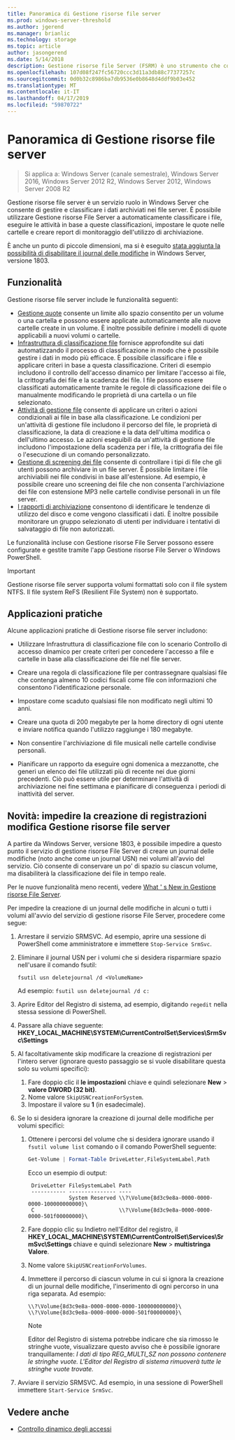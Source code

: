 ```yaml
---
title: Panoramica di Gestione risorse file server
ms.prod: windows-server-threshold
ms.author: jgerend
ms.manager: brianlic
ms.technology: storage
ms.topic: article
author: jasongerend
ms.date: 5/14/2018
description: Gestione risorse file Server (FSRM) è uno strumento che consente di gestire e classificare i dati in un file server Windows Server.
ms.openlocfilehash: 107d08f247fc56720ccc3d11a3db88c77377257c
ms.sourcegitcommit: 0d0b32c8986ba7db9536e0b8648d4ddf9b03e452
ms.translationtype: MT
ms.contentlocale: it-IT
ms.lasthandoff: 04/17/2019
ms.locfileid: "59870722"
---
```

# <a name="file-server-resource-manager-fsrm-overview"></a>Panoramica di Gestione risorse file server

> Si applica a: Windows Server (canale semestrale), Windows Server 2016, Windows Server 2012 R2, Windows Server 2012, Windows Server 2008 R2

Gestione risorse file server è un servizio ruolo in Windows Server che consente di gestire e classificare i dati archiviati nei file server. È possibile utilizzare Gestione risorse File Server a automaticamente classificare i file, eseguire le attività in base a queste classificazioni, impostare le quote nelle cartelle e creare report di monitoraggio dell'utilizzo di archiviazione.

È anche un punto di piccole dimensioni, ma si è eseguito [stata aggiunta la possibilità di disabilitare il journal delle modifiche](#whats-new) in Windows Server, versione 1803.

## <a name="features"></a>Funzionalità

Gestione risorse file server include le funzionalità seguenti:

-   [Gestione quote](quota-management.md) consente un limite allo spazio consentito per un volume o una cartella e possono essere applicate automaticamente alle nuove cartelle create in un volume. È inoltre possibile definire i modelli di quote applicabili a nuovi volumi o cartelle.  
-   [Infrastruttura di classificazione file](classification-management.md) fornisce approfondite sui dati automatizzando il processo di classificazione in modo che è possibile gestire i dati in modo più efficace. È possibile classificare i file e applicare criteri in base a questa classificazione. Criteri di esempio includono il controllo dell'accesso dinamico per limitare l'accesso ai file, la crittografia dei file e la scadenza dei file. I file possono essere classificati automaticamente tramite le regole di classificazione dei file o manualmente modificando le proprietà di una cartella o un file selezionato.
-   [Attività di gestione file](file-management-tasks.md) consente di applicare un criteri o azioni condizionali ai file in base alla classificazione. Le condizioni per un'attività di gestione file includono il percorso del file, le proprietà di classificazione, la data di creazione e la data dell'ultima modifica o dell'ultimo accesso. Le azioni eseguibili da un'attività di gestione file includono l'impostazione della scadenza per i file, la crittografia dei file o l'esecuzione di un comando personalizzato.
-   [Gestione di screening dei file](file-screening-management.md) consente di controllare i tipi di file che gli utenti possono archiviare in un file server. È possibile limitare i file archiviabili nei file condivisi in base all'estensione. Ad esempio, è possibile creare uno screening dei file che non consenta l'archiviazione dei file con estensione MP3 nelle cartelle condivise personali in un file server.
-   [I rapporti di archiviazione](storage-reports-management.md) consentono di identificare le tendenze di utilizzo del disco e come vengono classificati i dati. È inoltre possibile monitorare un gruppo selezionato di utenti per individuare i tentativi di salvataggio di file non autorizzati.  
  
Le funzionalità incluse con Gestione risorse File Server possono essere configurate e gestite tramite l'app Gestione risorse File Server o Windows PowerShell.
  
> [!IMPORTANT]
>  Gestione risorse file server supporta volumi formattati solo con il file system NTFS. Il file system ReFS (Resilient File System) non è supportato.  
  
## <a name="practical-applications"></a>Applicazioni pratiche  
 Alcune applicazioni pratiche di Gestione risorse file server includono:  
  
-   Utilizzare Infrastruttura di classificazione file con lo scenario Controllo di accesso dinamico per create criteri per concedere l'accesso a file e cartelle in base alla classificazione dei file nel file server.  
  
-   Creare una regola di classificazione file per contrassegnare qualsiasi file che contenga almeno 10 codici fiscali come file con informazioni che consentono l'identificazione personale.  
  
-   Impostare come scaduto qualsiasi file non modificato negli ultimi 10 anni.  
  
-   Creare una quota di 200 megabyte per la home directory di ogni utente e inviare notifica quando l'utilizzo raggiunge i 180 megabyte.  
  
-   Non consentire l'archiviazione di file musicali nelle cartelle condivise personali.  
  
-   Pianificare un rapporto da eseguire ogni domenica a mezzanotte, che generi un elenco dei file utilizzati più di recente nei due giorni precedenti. Ciò può essere utile per determinare l'attività di archiviazione nei fine settimana e pianificare di conseguenza i periodi di inattività del server.  

## <a name="whats-new"></a>Novità: impedire la creazione di registrazioni modifica Gestione risorse file server

A partire da Windows Server, versione 1803, è possibile impedire a questo punto il servizio di gestione risorse File Server di creare un journal delle modifiche (noto anche come un journal USN) nei volumi all'avvio del servizio. Ciò consente di conservare un po' di spazio su ciascun volume, ma disabiliterà la classificazione dei file in tempo reale.

Per le nuove funzionalità meno recenti, vedere [What ' s New in Gestione risorse File Server](https://technet.microsoft.com/library/dn383587.aspx).

Per impedire la creazione di un journal delle modifiche in alcuni o tutti i volumi all'avvio del servizio di gestione risorse File Server, procedere come segue: 

1. Arrestare il servizio SRMSVC. Ad esempio, aprire una sessione di PowerShell come amministratore e immettere `Stop-Service SrmSvc`.
2. Eliminare il journal USN per i volumi che si desidera risparmiare spazio nell'usare il comando fsutil: 

      ```
      fsutil usn deletejournal /d <VolumeName>
      ```
    Ad esempio: `fsutil usn deletejournal /d c:`

3. Aprire Editor del Registro di sistema, ad esempio, digitando `regedit` nella stessa sessione di PowerShell.
4. Passare alla chiave seguente: **HKEY_LOCAL_MACHINE\SYSTEM\CurrentControlSet\Services\SrmSvc\Settings**
5. Al facoltativamente skip modificare la creazione di registrazioni per l'intero server (ignorare questo passaggio se si vuole disabilitare questa solo su volumi specifici):
    1. Fare doppio clic il **le impostazioni** chiave e quindi selezionare **New** > **valore DWORD (32 bit)**. 
    1. Nome valore `SkipUSNCreationForSystem`.
    1. Impostare il valore su **1** (in esadecimale).
6. Se lo si desidera ignorare la creazione di journal delle modifiche per volumi specifici:
    1. Ottenere i percorsi del volume che si desidera ignorare usando il `fsutil volume list` comando o il comando PowerShell seguente:
        ```PowerShell
        Get-Volume | Format-Table DriveLetter,FileSystemLabel,Path
        ```
       Ecco un esempio di output:

       ```
        DriveLetter FileSystemLabel Path
        ----------- --------------- ----
                    System Reserved \\?\Volume{8d3c9e8a-0000-0000-0000-100000000000}\
        C                           \\?\Volume{8d3c9e8a-0000-0000-0000-501f00000000}\
       ```
    2. Fare doppio clic su Indietro nell'Editor del registro, il **HKEY_LOCAL_MACHINE\SYSTEM\CurrentControlSet\Services\SrmSvc\Settings** chiave e quindi selezionare **New** > **multistringa Valore**.
    3. Nome valore `SkipUSNCreationForVolumes`.
    4. Immettere il percorso di ciascun volume in cui si ignora la creazione di un journal delle modifiche, l'inserimento di ogni percorso in una riga separata. Ad esempio: 

        ```
        \\?\Volume{8d3c9e8a-0000-0000-0000-100000000000}\
        \\?\Volume{8d3c9e8a-0000-0000-0000-501f00000000}\
        ```

        > [!NOTE] 
        > Editor del Registro di sistema potrebbe indicare che sia rimosso le stringhe vuote, visualizzare questo avviso che è possibile ignorare tranquillamente: *I dati di tipo REG_MULTI_SZ non possono contenere le stringhe vuote. L'Editor del Registro di sistema rimuoverà tutte le stringhe vuote trovate.*

7. Avviare il servizio SRMSVC. Ad esempio, in una sessione di PowerShell immettere `Start-Service SrmSvc`.



## <a name="see-also"></a>Vedere anche

- [Controllo dinamico degli accessi](https://technet.microsoft.com/library/dn408191(v=ws.11).aspx) 